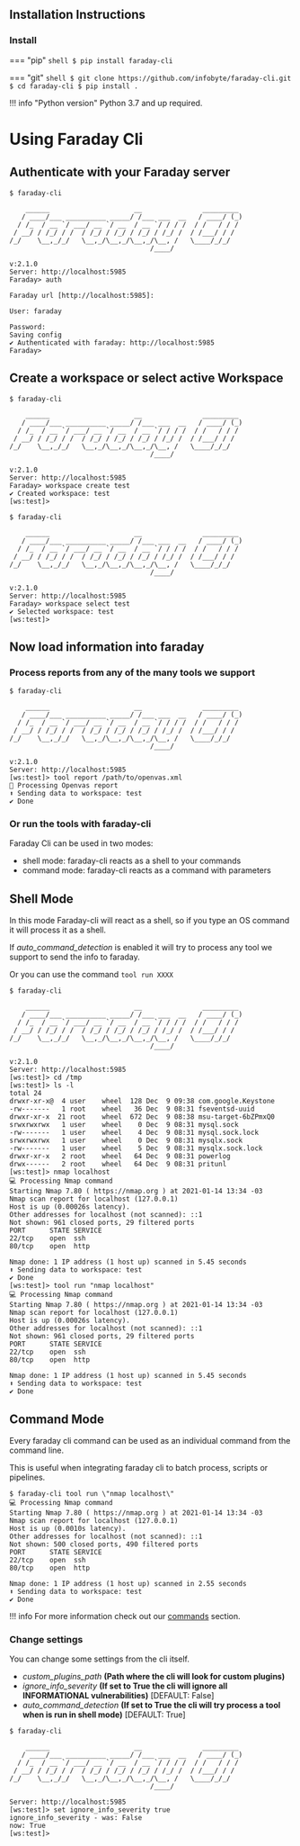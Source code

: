 ## Installation Instructions


### Install
=== "pip"
    ```shell
    $ pip install faraday-cli
    ```

=== "git"
    ```shell
    $ git clone https://github.com/infobyte/faraday-cli.git
    $ cd faraday-cli
    $ pip install .
    ```

!!! info "Python version"
    Python 3.7 and up required.

# Using Faraday Cli

## Authenticate with your Faraday server

```
$ faraday-cli

    ______                     __               _________
   / ____/___ __________ _____/ /___ ___  __   / ____/ (_)
  / /_  / __ `/ ___/ __ `/ __  / __ `/ / / /  / /   / / /
 / __/ / /_/ / /  / /_/ / /_/ / /_/ / /_/ /  / /___/ / /
/_/    \__,_/_/   \__,_/\__,_/\__,_/\__, /   \____/_/_/
                                   /____/

v:2.1.0
Server: http://localhost:5985
Faraday> auth

Faraday url [http://localhost:5985]:

User: faraday

Password:
Saving config
✔ Authenticated with faraday: http://localhost:5985
Faraday>
```

## Create a workspace or select active Workspace

```
$ faraday-cli

    ______                     __               _________
   / ____/___ __________ _____/ /___ ___  __   / ____/ (_)
  / /_  / __ `/ ___/ __ `/ __  / __ `/ / / /  / /   / / /
 / __/ / /_/ / /  / /_/ / /_/ / /_/ / /_/ /  / /___/ / /
/_/    \__,_/_/   \__,_/\__,_/\__,_/\__, /   \____/_/_/
                                   /____/

v:2.1.0
Server: http://localhost:5985
Faraday> workspace create test
✔ Created workspace: test
[ws:test]>
```

```
$ faraday-cli

    ______                     __               _________
   / ____/___ __________ _____/ /___ ___  __   / ____/ (_)
  / /_  / __ `/ ___/ __ `/ __  / __ `/ / / /  / /   / / /
 / __/ / /_/ / /  / /_/ / /_/ / /_/ / /_/ /  / /___/ / /
/_/    \__,_/_/   \__,_/\__,_/\__,_/\__, /   \____/_/_/
                                   /____/

v:2.1.0
Server: http://localhost:5985
Faraday> workspace select test
✔ Selected workspace: test
[ws:test]>
```

## Now load information into faraday

### Process reports from any of the many tools we support

```
$ faraday-cli

    ______                     __               _________
   / ____/___ __________ _____/ /___ ___  __   / ____/ (_)
  / /_  / __ `/ ___/ __ `/ __  / __ `/ / / /  / /   / / /
 / __/ / /_/ / /  / /_/ / /_/ / /_/ / /_/ /  / /___/ / /
/_/    \__,_/_/   \__,_/\__,_/\__,_/\__, /   \____/_/_/
                                   /____/

v:2.1.0
Server: http://localhost:5985
[ws:test]> tool report /path/to/openvas.xml
📄 Processing Openvas report
⬆ Sending data to workspace: test
✔ Done
```


### Or run the tools with faraday-cli

Faraday Cli can be used in two modes:

* shell mode: faraday-cli reacts as a shell to your commands
* command mode: faraday-cli reacts as a command with parameters

## Shell Mode

In this mode Faraday-cli will react as a shell, so if you type an OS command it will process it as a shell.

If _auto_command_detection_ is enabled it will try to process any tool we support to send the info to faraday.

Or you can use the command ```tool run XXXX```

```
$ faraday-cli

    ______                     __               _________
   / ____/___ __________ _____/ /___ ___  __   / ____/ (_)
  / /_  / __ `/ ___/ __ `/ __  / __ `/ / / /  / /   / / /
 / __/ / /_/ / /  / /_/ / /_/ / /_/ / /_/ /  / /___/ / /
/_/    \__,_/_/   \__,_/\__,_/\__,_/\__, /   \____/_/_/
                                   /____/

v:2.1.0
Server: http://localhost:5985
[ws:test]> cd /tmp
[ws:test]> ls -l
total 24
drwxr-xr-x@  4 user    wheel  128 Dec  9 09:38 com.google.Keystone
-rw-------   1 root    wheel   36 Dec  9 08:31 fseventsd-uuid
drwxr-xr-x  21 root    wheel  672 Dec  9 08:38 msu-target-6bZPmxQ0
srwxrwxrwx   1 user    wheel    0 Dec  9 08:31 mysql.sock
-rw-------   1 user    wheel    4 Dec  9 08:31 mysql.sock.lock
srwxrwxrwx   1 user    wheel    0 Dec  9 08:31 mysqlx.sock
-rw-------   1 user    wheel    5 Dec  9 08:31 mysqlx.sock.lock
drwxr-xr-x   2 root    wheel   64 Dec  9 08:31 powerlog
drwx------   2 root    wheel   64 Dec  9 08:31 pritunl
[ws:test]> nmap localhost
💻 Processing Nmap command
Starting Nmap 7.80 ( https://nmap.org ) at 2021-01-14 13:34 -03
Nmap scan report for localhost (127.0.0.1)
Host is up (0.00026s latency).
Other addresses for localhost (not scanned): ::1
Not shown: 961 closed ports, 29 filtered ports
PORT      STATE SERVICE
22/tcp    open  ssh
80/tcp    open  http

Nmap done: 1 IP address (1 host up) scanned in 5.45 seconds
⬆ Sending data to workspace: test
✔ Done
[ws:test]> tool run "nmap localhost"
💻 Processing Nmap command
Starting Nmap 7.80 ( https://nmap.org ) at 2021-01-14 13:34 -03
Nmap scan report for localhost (127.0.0.1)
Host is up (0.00026s latency).
Other addresses for localhost (not scanned): ::1
Not shown: 961 closed ports, 29 filtered ports
PORT      STATE SERVICE
22/tcp    open  ssh
80/tcp    open  http

Nmap done: 1 IP address (1 host up) scanned in 5.45 seconds
⬆ Sending data to workspace: test
✔ Done
```
## Command Mode
Every faraday cli command can be used as an individual command from the command line.

This is useful when integrating faraday cli to batch process, scripts or pipelines.

```
$ faraday-cli tool run \"nmap localhost\"
💻 Processing Nmap command
Starting Nmap 7.80 ( https://nmap.org ) at 2021-01-14 13:34 -03
Nmap scan report for localhost (127.0.0.1)
Host is up (0.0010s latency).
Other addresses for localhost (not scanned): ::1
Not shown: 500 closed ports, 490 filtered ports
PORT      STATE SERVICE
22/tcp    open  ssh
80/tcp    open  http

Nmap done: 1 IP address (1 host up) scanned in 2.55 seconds
⬆ Sending data to workspace: test
✔ Done
```

!!! info
    For more information check out our [commands](../commands/) section.

### Change settings

You can change some settings from the cli itself.

* _custom_plugins_path_ **(Path where the cli will look for custom plugins)**
* _ignore_info_severity_ **(If set to True the cli will ignore all INFORMATIONAL vulnerabilities)** [DEFAULT: False]
* _auto_command_detection_ **(If set to True the cli will try process a tool when is run in shell mode)** [DEFAULT: True]

```
$ faraday-cli

    ______                     __               _________
   / ____/___ __________ _____/ /___ ___  __   / ____/ (_)
  / /_  / __ `/ ___/ __ `/ __  / __ `/ / / /  / /   / / /
 / __/ / /_/ / /  / /_/ / /_/ / /_/ / /_/ /  / /___/ / /
/_/    \__,_/_/   \__,_/\__,_/\__,_/\__, /   \____/_/_/
                                   /____/

Server: http://localhost:5985
[ws:test]> set ignore_info_severity true
ignore_info_severity - was: False
now: True
[ws:test]>
```
